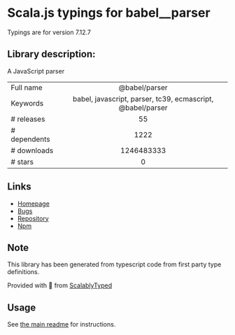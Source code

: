
# Scala.js typings for babel__parser

Typings are for version 7.12.7

## Library description:
A JavaScript parser

|                    |                 |
| ------------------ | :-------------: |
| Full name          | @babel/parser |
| Keywords           | babel, javascript, parser, tc39, ecmascript, @babel/parser |
| # releases         | 55 |
| # dependents       | 1222 |
| # downloads        | 1246483333 |
| # stars            | 0 |

## Links
- [Homepage](https://babel.dev/docs/en/next/babel-parser)
- [Bugs](https://github.com/babel/babel/issues?utf8=%E2%9C%93&q=is%3Aissue+label%3A%22pkg%3A+parser+%28babylon%29%22+is%3Aopen)
- [Repository](https://github.com/babel/babel)
- [Npm](https://www.npmjs.com/package/%40babel%2Fparser)
    


## Note
This library has been generated from typescript code from first party type definitions.

Provided with :purple_heart: from [ScalablyTyped](https://github.com/oyvindberg/ScalablyTyped)

## Usage
See [the main readme](../../readme.md) for instructions.


